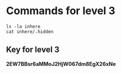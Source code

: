 # Commands for level 3
```ls -la inhere```\
```cat inhere/.hidden```
## Key for level 3
**2EW7BBsr6aMMoJ2HjW067dm8EgX26xNe**
